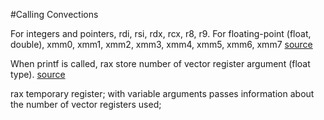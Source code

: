 
#Calling Convections

For integers and pointers, rdi, rsi, rdx, rcx, r8, r9.
For floating-point (float, double), xmm0, xmm1, xmm2, xmm3, xmm4, xmm5, xmm6, xmm7 
[source](https://cs.lmu.edu/~ray/notes/nasmtutorial/)


When printf is called, rax store number of vector register argument (float type).
[source](https://stackoverflow.com/questions/6212665/why-is-eax-zeroed-before-a-call-to-printf)

rax        temporary register; with variable arguments
           passes information about the number of vector
           registers used;


